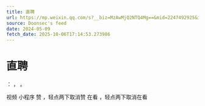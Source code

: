 ```yaml
---
title: 直聘
url: https://mp.weixin.qq.com/s?__biz=MzAwMjQ2NTQ4Mg==&mid=2247492925&idx=1&sn=55e13cecac0b06e597d45cc618f4271b
source: Doonsec's feed
date: 2024-05-09
fetch_date: 2025-10-06T17:14:53.273986
---
```


# 直聘

：
，
。

视频
小程序
赞
，轻点两下取消赞
在看
，轻点两下取消在看